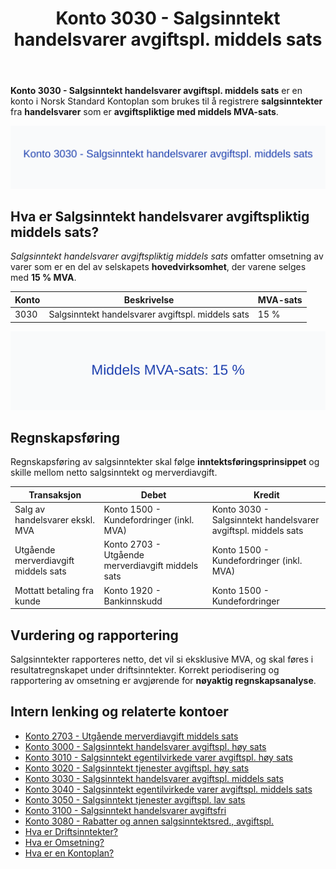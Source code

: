 ﻿---
title: "Konto 3030 - Salgsinntekt handelsvarer avgiftspl. middels sats"
seoTitle: "3030-salgsinntekt-handelsvarer-avgiftspl-middels-sats"
description: '**Konto 3030 - Salgsinntekt handelsvarer avgiftspl. middels sats** er en konto i Norsk Standard Kontoplan som brukes til å registrere **salgsinntekter** fra **...'
---

**Konto 3030 - Salgsinntekt handelsvarer avgiftspl. middels sats** er en konto i Norsk Standard Kontoplan som brukes til å registrere **salgsinntekter** fra **handelsvarer** som er **avgiftspliktige med middels MVA-sats**.

![Illustrasjon av konto 3030 Salgsinntekt handelsvarer avgiftspl. middels sats](3030-salgsinntekt-handelsvarer-avgiftspl-middels-sats-image.svg)

## Hva er Salgsinntekt handelsvarer avgiftspliktig middels sats?

*Salgsinntekt handelsvarer avgiftspliktig middels sats* omfatter omsetning av varer som er en del av selskapets **hovedvirksomhet**, der varene selges med **15 % MVA**.

| Konto | Beskrivelse                                            | MVA-sats |
|-------|--------------------------------------------------------|----------|
| 3030  | Salgsinntekt handelsvarer avgiftspl. middels sats       | 15 %     |

![Middels MVA-sats 15 %](3030-mva-middels-sats.svg)

## Regnskapsføring

Regnskapsføring av salgsinntekter skal følge **inntektsføringsprinsippet** og skille mellom netto salgsinntekt og merverdiavgift.

| Transaksjon                                  | Debet                                            | Kredit                                                 |
|----------------------------------------------|--------------------------------------------------|-------------------------------------------------------|
| Salg av handelsvarer ekskl. MVA              | Konto 1500 - Kundefordringer (inkl. MVA)         | Konto 3030 - Salgsinntekt handelsvarer avgiftspl. middels sats |
| Utgående merverdiavgift middels sats         | Konto 2703 - Utgående merverdiavgift middels sats| Konto 1500 - Kundefordringer (inkl. MVA)               |
| Mottatt betaling fra kunde                   | Konto 1920 - Bankinnskudd                        | Konto 1500 - Kundefordringer                           |

## Vurdering og rapportering

Salgsinntekter rapporteres netto, det vil si eksklusive MVA, og skal føres i resultatregnskapet under driftsinntekter. Korrekt periodisering og rapportering av omsetning er avgjørende for **nøyaktig regnskapsanalyse**.

## Intern lenking og relaterte kontoer

* [Konto 2703 - Utgående merverdiavgift middels sats](/blogs/kontoplan/2703-utgaende-merverdiavgift-middels-sats "Konto 2703 - Utgående merverdiavgift middels sats")
* [Konto 3000 - Salgsinntekt handelsvarer avgiftspl. høy sats](/blogs/kontoplan/3000-salgsinntekt-handelsvarer-avgiftspl-hoy-sats "Konto 3000 - Salgsinntekt handelsvarer avgiftspl. høy sats")
* [Konto 3010 - Salgsinntekt egentilvirkede varer avgiftspl. høy sats](/blogs/kontoplan/3010-salgsinntekt-egentilvirkede-varer-avgiftspl-hoy-sats "Konto 3010 - Salgsinntekt egentilvirkede varer avgiftspl. høy sats")
* [Konto 3020 - Salgsinntekt tjenester avgiftspl. høy sats](/blogs/kontoplan/3020-salgsinntekt-tjenester-avgiftspl-hoy-sats "Konto 3020 - Salgsinntekt tjenester avgiftspl. høy sats")
* [Konto 3030 - Salgsinntekt handelsvarer avgiftspl. middels sats](/blogs/kontoplan/3030-salgsinntekt-handelsvarer-avgiftspl-middels-sats "Konto 3030 - Salgsinntekt handelsvarer avgiftspl. middels sats")
* [Konto 3040 - Salgsinntekt egentilvirkede varer avgiftspl. middels sats](/blogs/kontoplan/3040-salgsinntekt-egentilvirkede-varer-avgiftspl-middels-sats "Konto 3040 - Salgsinntekt egentilvirkede varer avgiftspl. middels sats")
* [Konto 3050 - Salgsinntekt tjenester avgiftspl. lav sats](/blogs/kontoplan/3050-salgsinntekt-tjenester-avgiftspl-lav-sats "Konto 3050 - Salgsinntekt tjenester avgiftspl. lav sats")
* [Konto 3100 - Salgsinntekt handelsvarer avgiftsfri](/blogs/kontoplan/3100-salgsinntekt-handelsvarer-avgiftsfri "Konto 3100 - Salgsinntekt handelsvarer avgiftsfri")
* [Konto 3080 - Rabatter og annen salgsinntektsred., avgiftspl.](/blogs/kontoplan/3080-rabatter-og-annen-salgsinntektsred-avgiftspl "Konto 3080 - Rabatter og annen salgsinntektsred., avgiftspl.")
* [Hva er Driftsinntekter?](/blogs/regnskap/hva-er-driftsinntekter "Hva er Driftsinntekter? Komplett Guide til Driftsinntekter i Regnskap")
* [Hva er Omsetning?](/blogs/regnskap/hva-er-omsetning "Hva er Omsetning? Komplett Guide til Omsetning i Regnskap og Skatt")
* [Hva er en Kontoplan?](/blogs/regnskap/hva-er-kontoplan "Hva er en Kontoplan? Komplett Guide til Kontoplaner i Norsk Regnskap")






